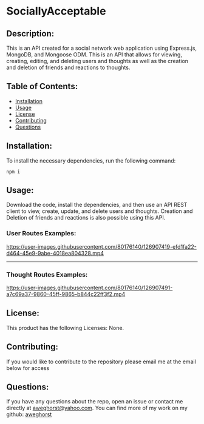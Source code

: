 # SociallyAcceptable
  
  

  ## Description:

  This is an API created for a social network web application using Express.js, MongoDB, and Mongoose ODM. This is an API that allows for viewing, creating, editing, and deleting users and thoughts as well as the creation and deletion of friends and reactions to thoughts.

  ## Table of Contents:

  - [Installation](#installation)
  - [Usage](#usage)
  - [License](#license)
  - [Contributing](#contributing)
  - [Questions](#questions)

  ## Installation:
  
  To install the necessary dependencies, run the following command:

  ```
  npm i
  ```

  ## Usage:

  Download the code, install the dependencies, and then use an API REST client to view, create, update, and delete users and thoughts.  Creation and Deletion of friends and reactions is also possible using this API.
  
  
 ### User Routes Examples:

  https://user-images.githubusercontent.com/80176140/126907419-efd1fa22-d464-45e9-9abe-4018ea804328.mp4

----------------------------------
  ### Thought Routes Examples:

  https://user-images.githubusercontent.com/80176140/126907491-a7c69a37-9860-45ff-9865-b844c22ff3f2.mp4


  ## License:

  This product has the following Licenses: None.

  ## Contributing:

  If you would like to contribute to the repository please email me at the email below for access


  ## Questions:

  If you have any questions about the repo, open an issue or contact me directly at aweghorst@yahoo.com.  You can find more of my work on my github: [aweghorst](http://www.github.com/aweghorst)
  
